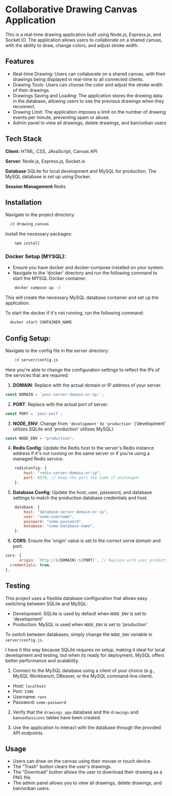 # Collaborative Drawing Canvas Application

This is a real-time drawing application built using Node.js, Express.js, and Socket.IO. The application allows users to collaborate on a shared canvas, with the ability to draw, change colors, and adjust stroke width.

## Features

- Real-time Drawing: Users can collaborate on a shared canvas, with their drawings being displayed in real-time to all connected clients.
- Drawing Tools: Users can choose the color and adjust the stroke width of their drawings.
- Drawings Saving and Loading: The application stores the drawing data in the database, allowing users to see the previous drawings when they reconnect.
- Drawing Limit: The application imposes a limit on the number of drawing events per minute, preventing spam or abuse.
- Admin panel to view all drawings, delete drawings, and ban/unban users

## Tech Stack

**Client:** HTML, CSS, JAvaScript, Canvas API

**Server:** Node.js, Express.js, Socket.io

**Database** SQLite for local development and MySQL for production. The MySQL database is set up using Docker.

**Session Management** Redis

## Installation

Navigate to the project directory:

```bash
  cd drawing_canvas
```

Install the necessary packages:

```bash
    npm install
```

### Docker Setup (MYSQL):

- Ensure you have docker and docker-compose installed on your system.
- Navigate to the 'docker' directory and run the following command to start the MYSQL Docker container:

```bash
    docker compose up -d
```

This will create the necessary MySQL database container and set up the application.

To start the docker if it's not running, run the following command:

```bash
  docker start CONTAINER_NAME
```

## Config Setup:

Navigate to the config file in the server directory:

```bash
    cd server/config.js
```

Here you're able to change the configuration settings to reflect the IPs of the services that are required:

1. **DOMAIN**: Replace with the actual domain or IP address of your server.

```javascript
const DOMAIN = `your-server-domain-or-ip:`;
```

2. **PORT**: Replace with the actual port of server.

```javascript
const PORT = `your-port`;
```

3. **NODE_ENV**: Change from `'development'` to `'production'` ('development' utilizes SQLite and 'production' utilizes MySQL).

```javascript
const NODE_ENV = "production";
```

4. **Redis Config**: Update the Redis host to the server's Redis instance address if it's not running on the same server or if you're using a managed Redis service.

```javascript
    redisConfig: {
        host: "redis-server-domain-or-ip",
        port: 6379, // Keep the port the same if unchanged
    },
```

5. **Database Config**: Update the host, user, password, and database settings to match the production database credentials and host.

```javascript
    database: {
        host: "database-server-domain-or-ip",
        user: "some-username",
        password: "some-password",
        database: "some-database-name",
    },
```

6. **CORS**: Ensure the 'origin' value is set to the correct serve domain and port.

```javascript
cors: {
      origin: `http://${DOMAIN}:${PORT}`, // Replace with your production server's DOMAIN and port
  credentials: true,
},
```

## Testing

This project uses a flexible database configuration that allows easy switching between SQLite and MySQL:

- Development: SQLite is used by default when `NODE_ENV` is set to 'development'
- Production: MySQL is used when `NODE_ENV` is set to 'production'

To switch between databases, simply change the `NODE_ENV` variable in `server/config.js`.

I have it this way because SQLite requires no setup, making it ideal for local development and testing, but when its ready for deployment, MySQL offers better performance and scalability.

1. Connect to the MySQL database using a client of your choice (e.g., MySQL Workbench, DBeaver, or the MySQL command-line client).

- Host: `localhost`
- Port: `3306`
- Username: `root`
- Password: `some-password`

2. Verify that the `drawings_app` database and the `drawings` and `bannedSessions` tables have been created.

3. Use the application to interact with the database through the provided API endpoints.

## Usage

- Users can draw on the canvas using their mouse or touch device.
- The "Trash" button clears the user's drawings.
- The "Download" button allows the user to download their drawing as a PNG file.
- The admin panel allows you to view all drawings, delete drawings, and ban/unban users.
